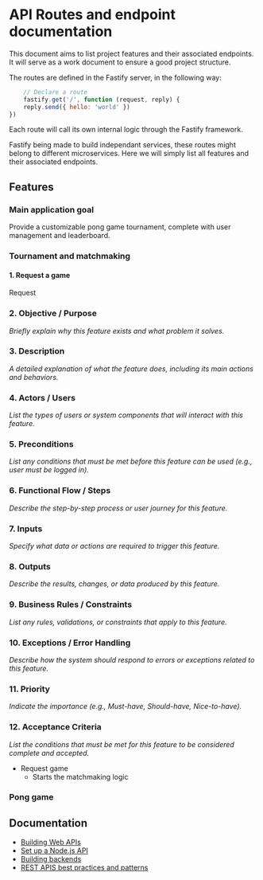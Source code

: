# API Routes and endpoint documentation

This document aims to list project features and their associated endpoints. It will serve as a work document to ensure a good project structure.

The routes are defined in the Fastify server, in the following way:

```js
    // Declare a route
    fastify.get('/', function (request, reply) {
    reply.send({ hello: 'world' })
})

```

Each route will call its own internal logic through the Fastify framework.

Fastify being made to build independant services, these routes might belong to different microservices. Here we will simply list all features and their associated endpoints.

## Features

### Main application goal

Provide a customizable pong game tournament, complete with user management and leaderboard.

### Tournament and matchmaking

#### 1. Request a game
Request 

### 2. Objective / Purpose
_Briefly explain why this feature exists and what problem it solves._

### 3. Description
_A detailed explanation of what the feature does, including its main actions and behaviors._

### 4. Actors / Users
_List the types of users or system components that will interact with this feature._

### 5. Preconditions
_List any conditions that must be met before this feature can be used (e.g., user must be logged in)._

### 6. Functional Flow / Steps
_Describe the step-by-step process or user journey for this feature._

### 7. Inputs
_Specify what data or actions are required to trigger this feature._

### 8. Outputs
_Describe the results, changes, or data produced by this feature._

### 9. Business Rules / Constraints
_List any rules, validations, or constraints that apply to this feature._

### 10. Exceptions / Error Handling
_Describe how the system should respond to errors or exceptions related to this feature._

### 11. Priority
_Indicate the importance (e.g., Must-have, Should-have, Nice-to-have)._

### 12. Acceptance Criteria
_List the conditions that must be met for this feature to be considered complete and accepted._

- Request game
  - Starts the matchmaking logic

### Pong game

## Documentation

- [Building Web APIs](https://betterstack.com/community/guides/scaling-nodejs/fastify-web-api/)
- [Set up a Node.js API](https://dev.to/micaelmi/setting-up-a-nodejs-api-90j)
- [Building backends](https://slashdev.io/-guide-to-building-fast-backends-in-fastify-in-2024)
- [REST APIS best practices and patterns](https://dev.to/kelvincode1234/ultimate-guide-to-rest-api-design-best-practices-and-patterns-1hia)